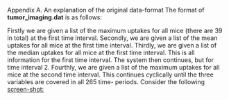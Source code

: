 Appendix A. 
An explanation of the original data-format
The format of **tumor_imaging.dat** is as follows:

Firstly we are given a list of the maximum uptakes for all mice (there are 39 in total) at the first time interval.
Secondly, we are given a list of the mean uptakes for all mice at the first time interval.
Thirdly, we are given a list of the median uptakes for all mice at the first time interval.
This is all information for the first time interval. The system then continues, but for time interval 2.
Fourthly, we are given a list of the maximum uptakes for all mice at the second time interval.
This continues cyclically until the three variables are covered in all 265 time- periods.
Consider the following [screen-shot:](https://raw.githubusercontent.com/adamsky777/R_projects/main/Applied_Data_Analytics/Project%209%20-%20Lab%202/tumor_imaging_appendix.png)
